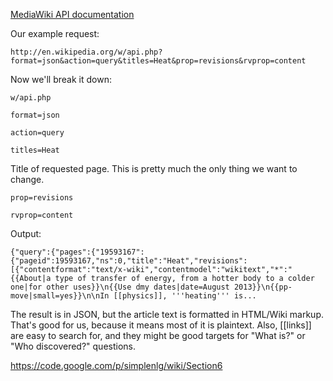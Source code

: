 [MediaWiki API documentation](http://www.mediawiki.org/wiki/API:Main_page#Introduction)

Our example request:

    http://en.wikipedia.org/w/api.php?format=json&action=query&titles=Heat&prop=revisions&rvprop=content

Now we'll break it down:

    w/api.php

    format=json

    action=query

    titles=Heat

Title of requested page. This is pretty much the only thing we want to change.

    prop=revisions

    rvprop=content



Output:

    {"query":{"pages":{"19593167":{"pageid":19593167,"ns":0,"title":"Heat","revisions":[{"contentformat":"text/x-wiki","contentmodel":"wikitext","*":"{{About|a type of transfer of energy, from a hotter body to a colder one|for other uses}}\n{{Use dmy dates|date=August 2013}}\n{{pp-move|small=yes}}\n\nIn [[physics]], '''heating''' is...

The result is in JSON, but the article text is formatted in HTML/Wiki markup.
That's good for us, because it means most of it is plaintext. Also, [[links]]
are easy to search for, and they might be good targets for "What is?" or
"Who discovered?" questions.

https://code.google.com/p/simplenlg/wiki/Section6